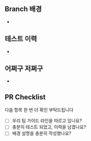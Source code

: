 ## Branch 배경

-

## 테스트 이력

-

## 어쩌구 저쩌구

- 

## PR Checklist

다음 항목 한 번 더 확인 부탁드립니다

- [ ] 우리 팀 가이드 라인을 따르고 있나요?
- [ ] 충분히 테스트 되었고, 이력을 남겼나요?
- [ ] 배경 설명을 충분히 작성했나요?
